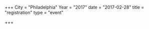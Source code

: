 +++
City = "Philadelphia"
Year = "2017"
date = "2017-02-28"
title = "registration"
type = "event"

+++

